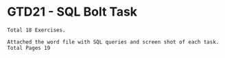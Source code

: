 # GTD21 - SQL Bolt Task
    Total 18 Exercises.
    
    Attached the word file with SQL queries and screen shot of each task. Total Pages 19

    
